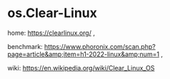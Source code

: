 # os.Clear-Linux
home: https://clearlinux.org/ ,

benchmark: https://www.phoronix.com/scan.php?page=article&amp;item=h1-2022-linux&amp;num=1 ,

wiki: https://en.wikipedia.org/wiki/Clear_Linux_OS
